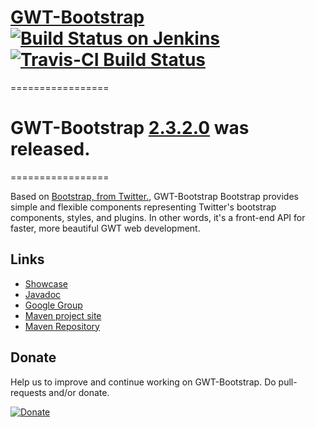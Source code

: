 # [GWT-Bootstrap](http://gwtbootstrap.github.com/) [![Build Status on Jenkins](https://buildhive.cloudbees.com/job/gwtbootstrap/job/gwt-bootstrap/badge/icon)](https://buildhive.cloudbees.com/job/gwtbootstrap/job/gwt-bootstrap/)[![Travis-CI Build Status](https://travis-ci.org/gwtbootstrap/gwt-bootstrap.png?branch=master)](https://travis-ci.org/gwtbootstrap/gwt-bootstrap)

=================
# GWT-Bootstrap [2.3.2.0](http://search.maven.org/#artifactdetails%7Ccom.github.gwtbootstrap%7Cgwt-bootstrap%7C2.3.2.0%7Cjar) was released.
=================

Based on [Bootstrap, from Twitter.](http://twitter.github.com/bootstrap/index.html), GWT-Bootstrap
Bootstrap provides simple and flexible components representing Twitter's bootstrap components, styles,
and plugins.
In other words, it's a front-end API for faster, more beautiful GWT web development.

## Links

* [Showcase](http://gwtbootstrap.github.com)
* [Javadoc](http://gwtbootstrap.github.com/gwt-bootstrap/apidocs/index.html)
* [Google Group](https://groups.google.com/d/forum/gwt-bootstrap)
* [Maven project site](http://gwtbootstrap.github.com/gwt-bootstrap/)
* [Maven Repository](https://github.com/gwtbootstrap/gwt-bootstrap/wiki/Using-GWT-Bootstrap-Maven-Repository)

## Donate

Help us to improve and continue working on GWT-Bootstrap. Do pull-requests and/or donate.

[![Donate](https://www.paypalobjects.com/en_US/i/btn/btn_donate_LG.gif)](https://www.paypal.com/cgi-bin/webscr?cmd=_s-xclick&hosted_button_id=MUFTCV6VQGLSS)
